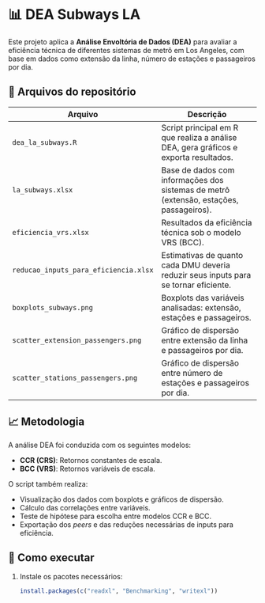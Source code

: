 # 📊 DEA Subways LA

Este projeto aplica a **Análise Envoltória de Dados (DEA)** para avaliar a eficiência técnica de diferentes sistemas de metrô em Los Angeles, com base em dados como extensão da linha, número de estações e passageiros por dia.

## 📁 Arquivos do repositório

| Arquivo | Descrição |
|--------|-----------|
| `dea_la_subways.R` | Script principal em R que realiza a análise DEA, gera gráficos e exporta resultados. |
| `la_subways.xlsx` | Base de dados com informações dos sistemas de metrô (extensão, estações, passageiros). |
| `eficiencia_vrs.xlsx` | Resultados da eficiência técnica sob o modelo VRS (BCC). |
| `reducao_inputs_para_eficiencia.xlsx` | Estimativas de quanto cada DMU deveria reduzir seus inputs para se tornar eficiente. |
| `boxplots_subways.png` | Boxplots das variáveis analisadas: extensão, estações e passageiros. |
| `scatter_extension_passengers.png` | Gráfico de dispersão entre extensão da linha e passageiros por dia. |
| `scatter_stations_passengers.png` | Gráfico de dispersão entre número de estações e passageiros por dia. |

## 📈 Metodologia

A análise DEA foi conduzida com os seguintes modelos:

- **CCR (CRS)**: Retornos constantes de escala.
- **BCC (VRS)**: Retornos variáveis de escala.

O script também realiza:

- Visualização dos dados com boxplots e gráficos de dispersão.
- Cálculo das correlações entre variáveis.
- Teste de hipótese para escolha entre modelos CCR e BCC.
- Exportação dos *peers* e das reduções necessárias de inputs para eficiência.

## 🚀 Como executar

1. Instale os pacotes necessários:
   ```r
   install.packages(c("readxl", "Benchmarking", "writexl"))
